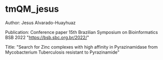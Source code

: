 # tmQM_jesus
Author: Jesus Alvarado-Huayhuaz

Publication: Conference paper
15th Brazilian Symposium on Bioinformatics BSB 2022
"https://bsb.sbc.org.br/2022/"

Title:
"Search for Zinc complexes with high affinity in Pyrazinamidase from Mycobacterium Tuberculosis resistant to Pyrazinamide"
